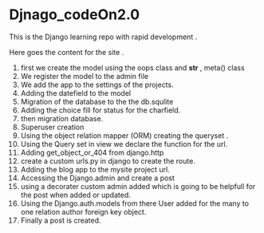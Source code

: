 # Djnago_codeOn2.0
This is the Django learning repo with rapid development .


Here goes the content for the site .

1. first we create the model using the oops class and __str__ , meta() class
2. We register the model to the admin file
3. We add the app to the settings of the projects.
4. Adding the datefield to the model
5. Migration of the database to the the db.squlite
6. Adding the choice fill for status for the charfield.
7. then migration database.
8. Superuser creation
9. Using the object relation mapper (ORM) creating the queryset .
10. Using the Query set in view we declare the function for the url.
11. Adding get_object_or_404 from django.http 
12. create a custom urls.py in django to create the route.
13. Adding the blog app to the mysite project url.
14. Accessing the Django.admin and create a post 
15. using a decorater custom admin added which is going to be helpfull for the post when added or updated.
16. Using the Django.auth.models from there User added for the many to one relation author foreign key object.
17. Finally a post is created.
